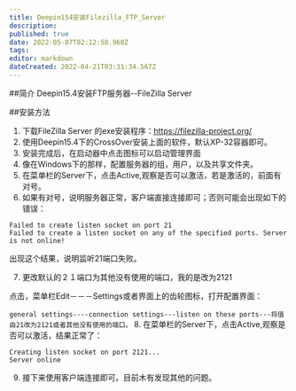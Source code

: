 ```yaml
---
title: Deepin154安装Filezilla_FTP_Server
description: 
published: true
date: 2022-05-07T02:12:58.960Z
tags: 
editor: markdown
dateCreated: 2022-04-21T03:31:34.567Z
---
```


##简介
Deepin15.4安装FTP服务器--FileZilla Server

##安装方法
1. 下载FileZilla Server 的exe安装程序：https://filezilla-project.org/
2. 使用Deepin15.4下的CrossOver安装上面的软件，默认XP-32容器即可。
3. 安装完成后，在启动器中点击图标可以启动管理界面
4. 像在Windows下的那样，配置服务器的组，用户，以及共享文件夹。
5. 在菜单栏的Server下，点击Active,观察是否可以激活，若是激活的，前面有对号。
6. 如果有对号，说明服务器正常，客户端直接连接即可；否则可能会出现如下的错误：

```
Failed to create listen socket on port 21
Failed to create a listen socket on any of the specified ports. Server is not online!
```
出现这个结果，说明监听21端口失败。

7. 更改默认的２１端口为其他没有使用的端口，我的是改为2121

点击，菜单栏Edit－－－Settings或者界面上的齿轮图标，打开配置界面：

```general settings----connection settings---listen on these ports---将值由21改为2121或者其他没有使用的端口。```
8. 在菜单栏的Server下，点击Active,观察是否可以激活，结果正常了：

```
Creating listen socket on port 2121...
Server online
```

9. 接下来使用客户端连接即可。目前木有发现其他的问题。